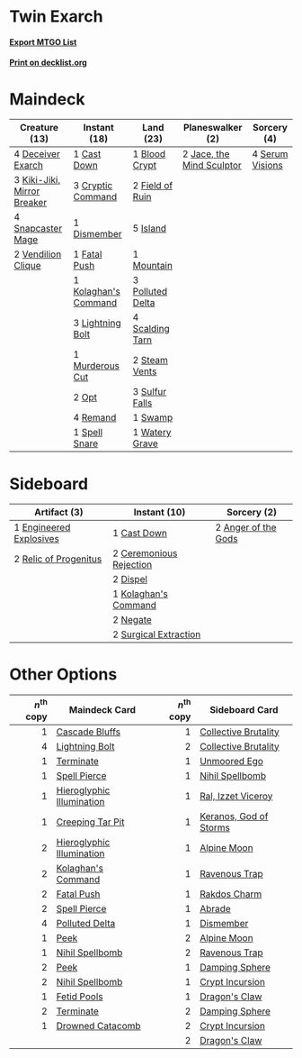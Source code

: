 # Twin Exarch

#### [Export MTGO List](../collection/Twin%20Exarch/Twin%20Exarch.txt)
#### [Print on decklist.org](http://decklist.org/?deckmain=1%09Blood%20Crypt%0A1%09Cast%20Down%0A3%09Cryptic%20Command%0A4%09Deceiver%20Exarch%0A1%09Dismember%0A1%09Fatal%20Push%0A2%09Field%20of%20Ruin%0A5%09Island%0A2%09Jace,%20the%20Mind%20Sculptor%0A3%09Kiki-Jiki,%20Mirror%20Breaker%0A1%09Kolaghan's%20Command%0A3%09Lightning%20Bolt%0A1%09Mountain%0A1%09Murderous%20Cut%0A2%09Opt%0A3%09Polluted%20Delta%0A4%09Remand%0A4%09Scalding%20Tarn%0A4%09Serum%20Visions%0A4%09Snapcaster%20Mage%0A1%09Spell%20Snare%0A2%09Steam%20Vents%0A3%09Sulfur%20Falls%0A1%09Swamp%0A2%09Vendilion%20Clique%0A1%09Watery%20Grave&deckside=2%09Anger%20of%20the%20Gods%0A1%09Cast%20Down%0A2%09Ceremonious%20Rejection%0A2%09Dispel%0A1%09Engineered%20Explosives%0A1%09Kolaghan's%20Command%0A2%09Negate%0A2%09Relic%20of%20Progenitus%0A2%09Surgical%20Extraction)
# Maindeck

|                                            Creature (13)                                            |                                         Instant (18)                                          |                                         Land (23)                                         |                                          Planeswalker (2)                                          |                                       Sorcery (4)                                       |
|-----------------------------------------------------------------------------------------------------|-----------------------------------------------------------------------------------------------|-------------------------------------------------------------------------------------------|----------------------------------------------------------------------------------------------------|-----------------------------------------------------------------------------------------|
|4 [Deceiver Exarch](http://gatherer.wizards.com/Pages/Card/Details.aspx?multiverseid=376301)         |1 [Cast Down](http://gatherer.wizards.com/Pages/Card/Details.aspx?multiverseid=442969)         |1 [Blood Crypt](http://gatherer.wizards.com/Pages/Card/Details.aspx?multiverseid=97102)    |2 [Jace, the Mind Sculptor](http://gatherer.wizards.com/Pages/Card/Details.aspx?multiverseid=442051)|4 [Serum Visions](http://gatherer.wizards.com/Pages/Card/Details.aspx?multiverseid=50145)|
|3 [Kiki-Jiki, Mirror Breaker](http://gatherer.wizards.com/Pages/Card/Details.aspx?multiverseid=50321)|3 [Cryptic Command](http://gatherer.wizards.com/Pages/Card/Details.aspx?multiverseid=438614)   |2 [Field of Ruin](http://gatherer.wizards.com/Pages/Card/Details.aspx?multiverseid=435415) |                                                                                                    |                                                                                         |
|4 [Snapcaster Mage](http://gatherer.wizards.com/Pages/Card/Details.aspx?multiverseid=227676)         |1 [Dismember](http://gatherer.wizards.com/Pages/Card/Details.aspx?multiverseid=382182)         |5 [Island](http://gatherer.wizards.com/Pages/Card/Details.aspx?multiverseid=439857)        |                                                                                                    |                                                                                         |
|2 [Vendilion Clique](http://gatherer.wizards.com/Pages/Card/Details.aspx?multiverseid=442065)        |1 [Fatal Push](http://gatherer.wizards.com/Pages/Card/Details.aspx?multiverseid=423724)        |1 [Mountain](http://gatherer.wizards.com/Pages/Card/Details.aspx?multiverseid=439859)      |                                                                                                    |                                                                                         |
|                                                                                                     |1 [Kolaghan's Command](http://gatherer.wizards.com/Pages/Card/Details.aspx?multiverseid=394613)|3 [Polluted Delta](http://gatherer.wizards.com/Pages/Card/Details.aspx?multiverseid=405104)|                                                                                                    |                                                                                         |
|                                                                                                     |3 [Lightning Bolt](http://gatherer.wizards.com/Pages/Card/Details.aspx?multiverseid=806)       |4 [Scalding Tarn](http://gatherer.wizards.com/Pages/Card/Details.aspx?multiverseid=405107) |                                                                                                    |                                                                                         |
|                                                                                                     |1 [Murderous Cut](http://gatherer.wizards.com/Pages/Card/Details.aspx?multiverseid=386613)     |2 [Steam Vents](http://gatherer.wizards.com/Pages/Card/Details.aspx?multiverseid=405109)   |                                                                                                    |                                                                                         |
|                                                                                                     |2 [Opt](http://gatherer.wizards.com/Pages/Card/Details.aspx?multiverseid=442948)               |3 [Sulfur Falls](http://gatherer.wizards.com/Pages/Card/Details.aspx?multiverseid=443135)  |                                                                                                    |                                                                                         |
|                                                                                                     |4 [Remand](http://gatherer.wizards.com/Pages/Card/Details.aspx?multiverseid=380255)            |1 [Swamp](http://gatherer.wizards.com/Pages/Card/Details.aspx?multiverseid=439858)         |                                                                                                    |                                                                                         |
|                                                                                                     |1 [Spell Snare](http://gatherer.wizards.com/Pages/Card/Details.aspx?multiverseid=446100)       |1 [Watery Grave](http://gatherer.wizards.com/Pages/Card/Details.aspx?multiverseid=405114)  |                                                                                                    |                                                                                         |


# Sideboard

|                                          Artifact (3)                                           |                                           Instant (10)                                           |                                         Sorcery (2)                                          |
|-------------------------------------------------------------------------------------------------|--------------------------------------------------------------------------------------------------|----------------------------------------------------------------------------------------------|
|1 [Engineered Explosives](http://gatherer.wizards.com/Pages/Card/Details.aspx?multiverseid=50139)|1 [Cast Down](http://gatherer.wizards.com/Pages/Card/Details.aspx?multiverseid=442969)            |2 [Anger of the Gods](http://gatherer.wizards.com/Pages/Card/Details.aspx?multiverseid=438682)|
|2 [Relic of Progenitus](http://gatherer.wizards.com/Pages/Card/Details.aspx?multiverseid=174824) |2 [Ceremonious Rejection](http://gatherer.wizards.com/Pages/Card/Details.aspx?multiverseid=417613)|                                                                                              |
|                                                                                                 |2 [Dispel](http://gatherer.wizards.com/Pages/Card/Details.aspx?multiverseid=401858)               |                                                                                              |
|                                                                                                 |1 [Kolaghan's Command](http://gatherer.wizards.com/Pages/Card/Details.aspx?multiverseid=394613)   |                                                                                              |
|                                                                                                 |2 [Negate](http://gatherer.wizards.com/Pages/Card/Details.aspx?multiverseid=423707)               |                                                                                              |
|                                                                                                 |2 [Surgical Extraction](http://gatherer.wizards.com/Pages/Card/Details.aspx?multiverseid=397706)  |                                                                                              |


# Other Options

|*n*<sup>th</sup> copy|                                           Maindeck Card                                            |*n*<sup>th</sup> copy|                                         Sideboard Card                                          |
|--------------------:|----------------------------------------------------------------------------------------------------|--------------------:|-------------------------------------------------------------------------------------------------|
|                    1|[Cascade Bluffs](http://gatherer.wizards.com/Pages/Card/Details.aspx?multiverseid=442226)           |                    1|[Collective Brutality](http://gatherer.wizards.com/Pages/Card/Details.aspx?multiverseid=414380)  |
|                    4|[Lightning Bolt](http://gatherer.wizards.com/Pages/Card/Details.aspx?multiverseid=806)              |                    2|[Collective Brutality](http://gatherer.wizards.com/Pages/Card/Details.aspx?multiverseid=414380)  |
|                    1|[Terminate](http://gatherer.wizards.com/Pages/Card/Details.aspx?multiverseid=176449)                |                    1|[Unmoored Ego](http://gatherer.wizards.com/Pages/Card/Details.aspx?multiverseid=452962)          |
|                    1|[Spell Pierce](http://gatherer.wizards.com/Pages/Card/Details.aspx?multiverseid=425876)             |                    1|[Nihil Spellbomb](http://gatherer.wizards.com/Pages/Card/Details.aspx?multiverseid=442215)       |
|                    1|[Hieroglyphic Illumination](http://gatherer.wizards.com/Pages/Card/Details.aspx?multiverseid=426759)|                    1|[Ral, Izzet Viceroy](http://gatherer.wizards.com/Pages/Card/Details.aspx?multiverseid=452945)    |
|                    1|[Creeping Tar Pit](http://gatherer.wizards.com/Pages/Card/Details.aspx?multiverseid=457138)         |                    1|[Keranos, God of Storms](http://gatherer.wizards.com/Pages/Card/Details.aspx?multiverseid=380442)|
|                    2|[Hieroglyphic Illumination](http://gatherer.wizards.com/Pages/Card/Details.aspx?multiverseid=426759)|                    1|[Alpine Moon](http://gatherer.wizards.com/Pages/Card/Details.aspx?multiverseid=447264)           |
|                    2|[Kolaghan's Command](http://gatherer.wizards.com/Pages/Card/Details.aspx?multiverseid=394613)       |                    1|[Ravenous Trap](http://gatherer.wizards.com/Pages/Card/Details.aspx?multiverseid=197537)         |
|                    2|[Fatal Push](http://gatherer.wizards.com/Pages/Card/Details.aspx?multiverseid=423724)               |                    1|[Rakdos Charm](http://gatherer.wizards.com/Pages/Card/Details.aspx?multiverseid=420835)          |
|                    2|[Spell Pierce](http://gatherer.wizards.com/Pages/Card/Details.aspx?multiverseid=425876)             |                    1|[Abrade](http://gatherer.wizards.com/Pages/Card/Details.aspx?multiverseid=430772)                |
|                    4|[Polluted Delta](http://gatherer.wizards.com/Pages/Card/Details.aspx?multiverseid=405104)           |                    1|[Dismember](http://gatherer.wizards.com/Pages/Card/Details.aspx?multiverseid=382182)             |
|                    1|[Peek](http://gatherer.wizards.com/Pages/Card/Details.aspx?multiverseid=130903)                     |                    2|[Alpine Moon](http://gatherer.wizards.com/Pages/Card/Details.aspx?multiverseid=447264)           |
|                    1|[Nihil Spellbomb](http://gatherer.wizards.com/Pages/Card/Details.aspx?multiverseid=442215)          |                    2|[Ravenous Trap](http://gatherer.wizards.com/Pages/Card/Details.aspx?multiverseid=197537)         |
|                    2|[Peek](http://gatherer.wizards.com/Pages/Card/Details.aspx?multiverseid=130903)                     |                    1|[Damping Sphere](http://gatherer.wizards.com/Pages/Card/Details.aspx?multiverseid=443101)        |
|                    2|[Nihil Spellbomb](http://gatherer.wizards.com/Pages/Card/Details.aspx?multiverseid=442215)          |                    1|[Crypt Incursion](http://gatherer.wizards.com/Pages/Card/Details.aspx?multiverseid=369056)       |
|                    1|[Fetid Pools](http://gatherer.wizards.com/Pages/Card/Details.aspx?multiverseid=426945)              |                    1|[Dragon's Claw](http://gatherer.wizards.com/Pages/Card/Details.aspx?multiverseid=129527)         |
|                    2|[Terminate](http://gatherer.wizards.com/Pages/Card/Details.aspx?multiverseid=176449)                |                    2|[Damping Sphere](http://gatherer.wizards.com/Pages/Card/Details.aspx?multiverseid=443101)        |
|                    1|[Drowned Catacomb](http://gatherer.wizards.com/Pages/Card/Details.aspx?multiverseid=430633)         |                    2|[Crypt Incursion](http://gatherer.wizards.com/Pages/Card/Details.aspx?multiverseid=369056)       |
|                     |                                                                                                    |                    2|[Dragon's Claw](http://gatherer.wizards.com/Pages/Card/Details.aspx?multiverseid=129527)         |

